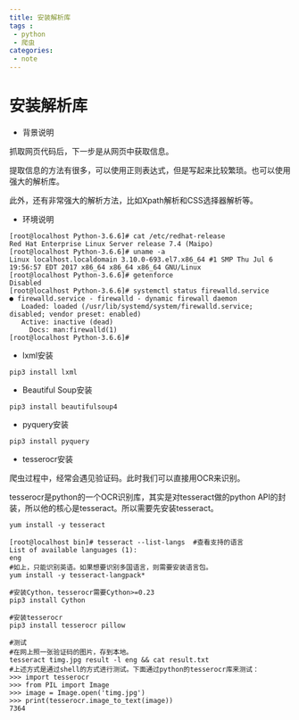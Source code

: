 ```yaml
---
title: 安装解析库
tags :
 - python
 - 爬虫
categories:
 - note
---
```

# 安装解析库

* 背景说明

抓取网页代码后，下一步是从网页中获取信息。

提取信息的方法有很多，可以使用正则表达式，但是写起来比较繁琐。也可以使用强大的解析库。

此外，还有非常强大的解析方法，比如Xpath解析和CSS选择器解析等。



* 环境说明

``` 
[root@localhost Python-3.6.6]# cat /etc/redhat-release 
Red Hat Enterprise Linux Server release 7.4 (Maipo)
[root@localhost Python-3.6.6]# uname -a
Linux localhost.localdomain 3.10.0-693.el7.x86_64 #1 SMP Thu Jul 6 19:56:57 EDT 2017 x86_64 x86_64 x86_64 GNU/Linux
[root@localhost Python-3.6.6]# getenforce 
Disabled
[root@localhost Python-3.6.6]# systemctl status firewalld.service 
● firewalld.service - firewalld - dynamic firewall daemon
   Loaded: loaded (/usr/lib/systemd/system/firewalld.service; disabled; vendor preset: enabled)
   Active: inactive (dead)
     Docs: man:firewalld(1)
[root@localhost Python-3.6.6]# 
```

<!--more-->

* lxml安装

```shell
pip3 install lxml
```



* Beautiful Soup安装

```shell
pip3 install beautifulsoup4
```



* pyquery安装

``` shell
pip3 install pyquery
```



* tesserocr安装

爬虫过程中，经常会遇见验证码。此时我们可以直接用OCR来识别。

tesserocr是python的一个OCR识别库，其实是对tesseract做的python API的封装，所以他的核心是tesseract。所以需要先安装tesseract。

```shell
yum install -y tesseract

[root@localhost bin]# tesseract --list-langs  #查看支持的语言
List of available languages (1):
eng
#如上，只能识别英语。如果想要识别多国语言，则需要安装语言包。
yum install -y tesseract-langpack*

#安装Cython，tesserocr需要Cython>=0.23
pip3 install Cython

#安装tesserocr
pip3 install tesserocr pillow

#测试
#在网上照一张验证码的图片，存到本地。
tesseract timg.jpg result -l eng && cat result.txt
#上述方式是通过shell的方式进行测试。下面通过python的tesserocr库来测试：
>>> import tesserocr
>>> from PIL import Image
>>> image = Image.open('timg.jpg')
>>> print(tesserocr.image_to_text(image))
7364
```

